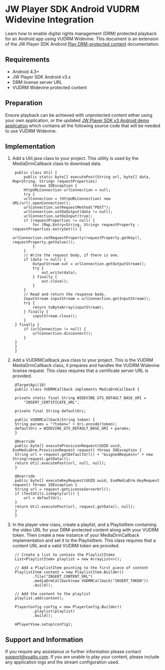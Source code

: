 # JW Player SDK Android VUDRM Widevine Integration

Learn how to enable digital rights management (DRM) protected playback for an Android app using VUDRM Widevine. This document is an extension of the JW Player SDK Android [Play DRM-protected content](https://developer.jwplayer.com/jwplayer/docs/android-play-drm-protected-content-v3) documentation.

## Requirements

- Android 4.3+
- JW Player SDK Android v3.x
- DRM license server URL
- VUDRM Widevine protected content

## Preparation
Ensure playback can be achieved with unprotected content either using your own application, or the updated [JW Player SDK v3 Android demo application](https://github.com/Vualto/vudrm-jw-sdk-android/tree/main-v3) which contains all the following source code that will be needed to use VUDRM Widevine.

## Implementation

1. Add a Util.java class to your project. This utility is used by the MediaDrmCallback class to download data.

		public class Util {
    		public static byte[] executePost(String url, byte[] data, Map<String, String> requestProperties)
            	throws IOException {
        	HttpURLConnection urlConnection = null;
        	try {
            urlConnection = (HttpURLConnection) new URL(url).openConnection();
            urlConnection.setRequestMethod("POST");
            urlConnection.setDoOutput(data != null);
            urlConnection.setDoInput(true);
            if (requestProperties != null) {
                for (Map.Entry<String, String> requestProperty : requestProperties.entrySet()) {
                    urlConnection.setRequestProperty(requestProperty.getKey(), requestProperty.getValue());
                }
            }
            // Write the request body, if there is one.
            if (data != null) {
                OutputStream out = urlConnection.getOutputStream();
                try {
                    out.write(data);
                } finally {
                    out.close();
                }
            }
            // Read and return the response body.
            InputStream inputStream = urlConnection.getInputStream();
            try {
                return toByteArray(inputStream);
            } finally {
                inputStream.close();
            }
        } finally {
            if (urlConnection != null) {
                urlConnection.disconnect();
            }
        }
        }
        }
        
2. Add a VUDRMCallback.java class to your project. This is the VUDRM MediaDrmCallback class, it prepares and handles the VUDRM Widevine license request. This class requires that a certificate server URL is provided.

		@TargetApi(18)
		public class VUDRMCallback implements MediaDrmCallback {

    	private static final String WIDEVINE_GTS_DEFAULT_BASE_URI =
            "INSERT_CERTIFICATE_URL";

    	private final String defaultUri;

    	public VUDRMCallback(String token) {
        String params = "?token=" + Uri.encode(token);
        defaultUri = WIDEVINE_GTS_DEFAULT_BASE_URI + params;
    	}

    	@Override
    	public byte[] executeProvisionRequest(UUID uuid, ExoMediaDrm.ProvisionRequest request) throws IOException {
        String url = request.getDefaultUrl() + "&signedRequest=" + new String(request.getData());
        return Util.executePost(url, null, null);
    	}

    	@Override
    	public byte[] executeKeyRequest(UUID uuid, ExoMediaDrm.KeyRequest request) throws IOException {
        String url = request.getLicenseServerUrl();
        if (TextUtils.isEmpty(url)) {
            url = defaultUri;
        }
        return Util.executePost(url, request.getData(), null);
    	}
		}

3. In the player view class, create a playlist, and a PlaylistItem containing the video URL for your DRM-protected content along with your VUDRM token. Then create a new instance of your MediaDrmCallback implementation and set it to the PlaylistItem. This class requires that a content URL and a valid VUDRM token are provided.


		// Create a list to contain the PlaylistItems
		List<PlaylistItem> playlist = new ArrayList<>();

		// Add a PlaylistItem pointing to the first piece of content
		PlaylistItem content = new PlaylistItem.Builder()
				.file("INSERT_CONTENT_URL")
				.mediaDrmCallback(new VUDRMCallback("INSERT_TOKEN"))
				.build();

		// Add the content to the playlist
		playlist.add(content);

		PlayerConfig config = new PlayerConfig.Builder()
				.playlist(playlist)
				.build();

		mPlayerView.setup(config);

## Support and Information

If you require any assistance or further information please contact [support@vualto.com](support@vualto.com). If you are unable to play your content, please include any application logs and the stream configuration used.